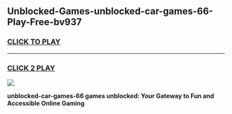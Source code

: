 
## Unblocked-Games-unblocked-car-games-66-Play-Free-bv937
<h3>
<a href="https://premium76.site?title=unblocked-car-games-66&ref=21A">CLICK TO PLAY</a></h3>
<hr>

<h3>
<a href="https://premium76.site?title=unblocked-car-games-66&ref=21A">CLICK 2 PLAY</a>
  
</h3>

<a href="https://premium76.site?title=unblocked-car-games-66&ref=21A"><img src="https://clearcache.store/games.png"></a>


**unblocked-car-games-66 games unblocked: Your Gateway to Fun and Accessible Online Gaming**

